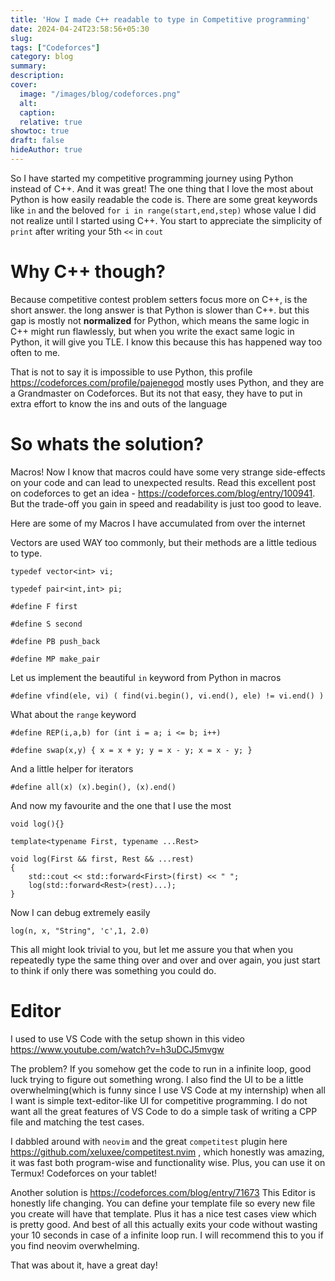 ```yaml
---
title: 'How I made C++ readable to type in Competitive programming'
date: 2024-04-24T23:58:56+05:30
slug:
tags: ["Codeforces"]
category: blog 
summary:
description: 
cover:
  image: "/images/blog/codeforces.png"
  alt:
  caption: 
  relative: true
showtoc: true
draft: false
hideAuthor: true
---
```


So I have started my competitive programming journey using Python instead of C++. And it was great! The one thing that I love the most about Python is how easily readable the code is. There are some great keywords like `in` and the beloved `for i in range(start,end,step)` whose value I did not realize until I started using C++. You start to appreciate the simplicity of `print` after writing your 5th `<<` in `cout`

# Why C++ though?

Because competitive contest problem setters focus more on C++, is the short answer. the long answer is that Python is slower than C++. but this gap is mostly not **normalized** for Python, which means the same logic in C++ might run flawlessly, but when you write the exact same logic in Python, it will give you TLE. I know this because this has happened way too often to me.

That is not to say it is impossible to use Python, this profile https://codeforces.com/profile/pajenegod mostly uses Python, and they are a Grandmaster on Codeforces. But its not that easy, they have to put in extra effort to know the ins and outs of the language

# So whats the solution?

Macros! Now I know that macros could have some very strange side-effects on your code and can lead to unexpected results. Read this excellent post on codeforces to get an idea - https://codeforces.com/blog/entry/100941. But the trade-off you gain in speed and readability is just too good to leave.

Here are some of my Macros I have accumulated from over the internet

Vectors are used WAY too commonly, but their methods are a little tedious to type.

```
typedef vector<int> vi;

typedef pair<int,int> pi;

#define F first

#define S second

#define PB push_back

#define MP make_pair
```

Let us implement the beautiful `in` keyword from Python in macros

`
#define vfind(ele, vi) ( find(vi.begin(), vi.end(), ele) != vi.end() )
`

What about the `range` keyword

```
#define REP(i,a,b) for (int i = a; i <= b; i++)

#define swap(x,y) { x = x + y; y = x - y; x = x - y; }
```

And a little helper for iterators

`
#define all(x) (x).begin(), (x).end()
`

And now my favourite and the one that I use the most

```
void log(){}

template<typename First, typename ...Rest>

void log(First && first, Rest && ...rest)
{
    std::cout << std::forward<First>(first) << " ";
    log(std::forward<Rest>(rest)...);
}
```

Now I can debug extremely easily

`
log(n, x, "String", 'c',1, 2.0)
`

This all might look trivial to you, but let me assure you that when you repeatedly type the same thing over and over and over again, you just start to think if only there was something you could do.

# Editor
I used to use VS Code with the setup shown in this video https://www.youtube.com/watch?v=h3uDCJ5mvgw

The problem? If you somehow get the code to run in a infinite loop, good luck trying to figure out something wrong. I also find the UI to be a little overwhelming(which is funny since I use VS Code at my internship) when all I want is simple text-editor-like UI for competitive programming. I do not want all the great features of VS Code to do a simple task of writing a CPP file and matching the test cases.

I dabbled around with `neovim` and the great `competitest` plugin here https://github.com/xeluxee/competitest.nvim , which honestly was amazing, it was fast both program-wise and functionality wise. Plus, you can use it on Termux! Codeforces on your tablet!

Another solution is https://codeforces.com/blog/entry/71673 This Editor is honestly life changing. You can define your template file so every new file you create will have that template. Plus it has a nice test cases view which is pretty good. And best of all this actually exits your code without wasting your 10 seconds in case of a infinite loop run. I will recommend this to you if you find neovim overwhelming.

That was about it, have a great day!